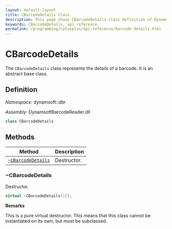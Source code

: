 ```yaml
---
layout: default-layout
title: CBarcodeDetails Class
description: This page shows CBarcodeDetails class definition of Dynamsoft Barcode Reader SDK C++ Edition.
keywords: CBarcodeDetails, api reference
permalink: /programming/cplusplus/api-reference/barcode-details.html
---
```

# CBarcodeDetails

The `CBarcodeDetails` class represents the details of a barcode. It is an abstract base class.

## Definition

*Namespace:* dynamsoft::dbr

*Assembly:* DynamsoftBarcodeReader.dll

```cpp
class CBarcodeDetails
```

## Methods

| Method               | Description |
|----------------------|-------------|
| [`~CBarcodeDetails`](#cbarcodedetails) | Destructor. |

### ~CBarcodeDetails

Destructor.

```cpp
virtual ~CBarcodeDetails(){};
```

**Remarks**

This is a pure virtual destructor. This means that this class cannot be instantiated on its own, but must be subclassed.
